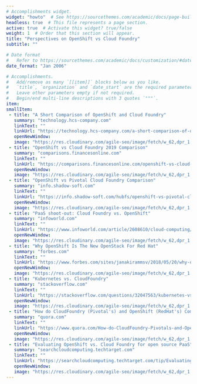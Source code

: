```yaml
---
# Accomplishments widget.
widget: "howto"  # See https://sourcethemes.com/academic/docs/page-builder/
headless: true  # This file represents a page section.
active: true  # Activate this widget? true/false
weight: 1  # Order that this section will appear.
title: "Perspectives on OpenShift vs Cloud Foundry"
subtitle: ""

# Date format
#   Refer to https://sourcethemes.com/academic/docs/customization/#date-format
date_format: "Jan 2006"

# Accomplishments.
#   Add/remove as many `[[item]]` blocks below as you like.
#   `title`, `organization` and `date_start` are the required parameters.
#   Leave other parameters empty if not required.
#   Begin/end multi-line descriptions with 3 quotes `"""`.
item: 
smallItem: 
 - title: "A Short Comparison of OpenShift and Cloud Foundry"
   summary: "technology.hcs-company.com"
   linkText: ""
   linkUrl: "https://technology.hcs-company.com/a-short-comparison-of-openshift-and-cloud-foundry/"
   openNewWindow: 
   image: "https://res.cloudinary.com/agile-seo/image/fetch/w_62,dpr_1.0,d_blank_am8gzx.png/https%3A%2F%2Flogo.clearbit.com%2Ftechnology.hcs-company.com%3Fsize%3D250"
 - title: "OpenShift vs Cloud Foundry 2019 Comparison"
   summary: "comparisons.financesonline.com"
   linkText: ""
   linkUrl: "https://comparisons.financesonline.com/openshift-vs-cloud-foundry"
   openNewWindow: 
   image: "https://res.cloudinary.com/agile-seo/image/fetch/w_62,dpr_1.0,d_blank_am8gzx.png/https%3A%2F%2Flogo.clearbit.com%2Fcomparisons.financesonline.com%3Fsize%3D250"
 - title: "OpenShift vs Pivotal Cloud Foundry Comparison"
   summary: "info.shadow-soft.com"
   linkText: ""
   linkUrl: "https://info.shadow-soft.com/hubfs/openshift-vs-pivotal-cloud-foundry.pdf"
   openNewWindow: 
   image: "https://res.cloudinary.com/agile-seo/image/fetch/w_62,dpr_1.0,d_blank_am8gzx.png/https%3A%2F%2Flogo.clearbit.com%2Finfo.shadow-soft.com%3Fsize%3D250"
 - title: "PaaS shoot-out: Cloud Foundry vs. OpenShift"
   summary: "infoworld.com"
   linkText: ""
   linkUrl: "https://www.infoworld.com/article/2608610/cloud-computing/cloud-computing-paas-shoot-out-cloud-foundry-vs-openshift.html"
   openNewWindow: 
   image: "https://res.cloudinary.com/agile-seo/image/fetch/w_62,dpr_1.0,d_blank_am8gzx.png/https%3A%2F%2Flogo.clearbit.com%2Finfoworld.com%3Fsize%3D250"
 - title: "Why OpenShift Is The New OpenStack For Red Hat"
   summary: "forbes.com"
   linkText: ""
   linkUrl: "https://www.forbes.com/sites/janakirammsv/2018/05/20/why-openshift-is-the-new-openstack-for-red-hat/"
   openNewWindow: 
   image: "https://res.cloudinary.com/agile-seo/image/fetch/w_62,dpr_1.0,d_blank_am8gzx.png/https%3A%2F%2Flogo.clearbit.com%2Fforbes.com%3Fsize%3D250"
 - title: "Kubernetes vs. CloudFoundry"
   summary: "stackoverflow.com"
   linkText: ""
   linkUrl: "https://stackoverflow.com/questions/32047563/kubernetes-vs-cloudfoundry"
   openNewWindow: 
   image: "https://res.cloudinary.com/agile-seo/image/fetch/w_62,dpr_1.0,d_blank_am8gzx.png/https%3A%2F%2Flogo.clearbit.com%2Fstackoverflow.com%3Fsize%3D250"
 - title: "How do CloudFoundry (Pivotal's) and OpenShift (RedHat's) Compare?"
   summary: "quora.com"
   linkText: ""
   linkUrl: "https://www.quora.com/How-do-CloudFoundry-Pivotals-and-OpenShift-RedHats-compare"
   openNewWindow: 
   image: "https://res.cloudinary.com/agile-seo/image/fetch/w_62,dpr_1.0,d_blank_am8gzx.png/https%3A%2F%2Flogo.clearbit.com%2Fquora.com%3Fsize%3D250"
 - title: "Evaluating OpenShift vs. Cloud Foundry for open source PaaS"
   summary: "searchcloudcomputing.techtarget.com"
   linkText: ""
   linkUrl: "https://searchcloudcomputing.techtarget.com/tip/Evaluating-OpenShift-vs-Cloud-Foundry-for-open-source-PaaS"
   openNewWindow: 
   image: "https://res.cloudinary.com/agile-seo/image/fetch/w_62,dpr_1.0,d_blank_am8gzx.png/https%3A%2F%2Flogo.clearbit.com%2Fsearchcloudcomputing.techtarget.com%3Fsize%3D250"
---
```


